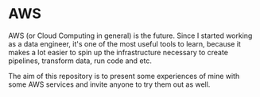 # AWS
AWS (or Cloud Computing in general) is the future. Since I started working as a data engineer, it's one of the most useful tools to learn, because it makes a lot easier to spin up the infrastructure necessary to create pipelines, transform data, run code and etc. 

The aim of this repository is to present some experiences of mine with some AWS services and invite anyone to try them out as well.
